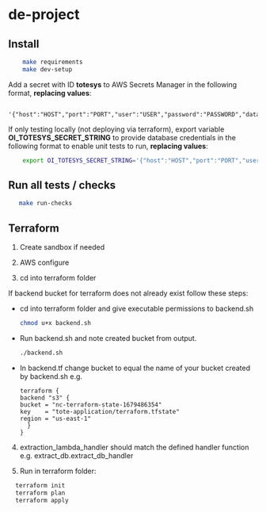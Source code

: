# de-project
<!-- install following before running the file -->
## Install
```bash
    make requirements
    make dev-setup
```

Add a secret with ID **totesys** to AWS Secrets Manager in the following format, **replacing values**:
```
    '{"host":"HOST","port":"PORT","user":"USER","password":"PASSWORD","database":"DB"}'
```

If only testing locally (not deploying via terraform), export variable **OI_TOTESYS_SECRET_STRING** to provide database credentials in the following format to enable unit tests to run, **replacing values**:
    
```bash
    export OI_TOTESYS_SECRET_STRING='{"host":"HOST","port":"PORT","user":"USER","password":"PASSWORD","database":"DB"}'
```


## Run all tests / checks

```bash
   make run-checks
```

## Terraform

1. Create sandbox if needed
   
2. AWS configure
   
3. cd into terraform folder

If backend bucket for terraform does not already exist follow these steps:
   
- cd into terraform folder and give executable permissions to backend.sh
   ```bash
   chmod u+x backend.sh
   ```

- Run backend.sh and note created bucket from output.
   ```bash
   ./backend.sh
   ```

- In backend.tf change bucket to equal the name of your bucket created by backend.sh e.g.
    ```
    terraform {
    backend "s3" {
    bucket = "nc-terraform-state-1679486354"
    key    = "tote-application/terraform.tfstate"
    region = "us-east-1"
      }
    }
    ```
4. extraction_lambda_handler should match the defined handler function e.g. extract_db.extract_db_handler

5.  Run in terraform folder:
 ```bash
   terraform init
   terraform plan
   terraform apply
   ```
